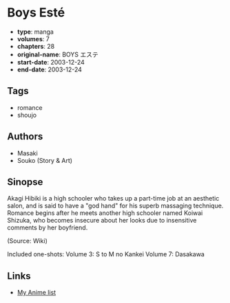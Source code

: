 # Boys Esté

-   **type**: manga
-   **volumes**: 7
-   **chapters**: 28
-   **original-name**: BOYS エステ
-   **start-date**: 2003-12-24
-   **end-date**: 2003-12-24

## Tags

-   romance
-   shoujo

## Authors

-   Masaki
-   Souko (Story & Art)

## Sinopse

Akagi Hibiki is a high schooler who takes up a part-time job at an aesthetic salon, and is said to have a "god hand" for his superb massaging technique. Romance begins after he meets another high schooler named Koiwai Shizuka, who becomes insecure about her looks due to insensitive comments by her boyfriend.

(Source: Wiki)

Included one-shots:
Volume 3: S to M no Kankei
Volume 7: Dasakawa

## Links

-   [My Anime list](https://myanimelist.net/manga/3297/Boys_Esté)
